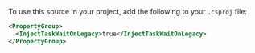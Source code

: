 To use this source in your project, add the following to your `.csproj` file:

```xml
<PropertyGroup>
  <InjectTaskWaitOnLegacy>true</InjectTaskWaitOnLegacy>
</PropertyGroup>
```
